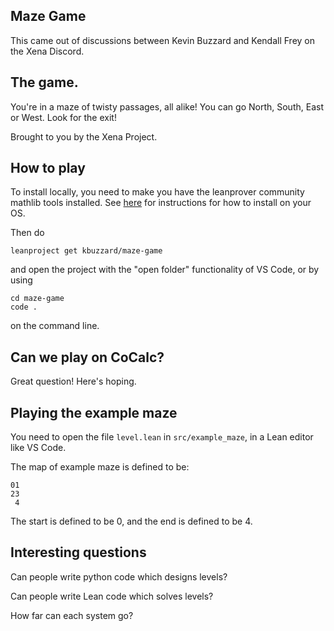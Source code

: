 ## Maze Game

This came out of discussions between Kevin Buzzard and Kendall Frey on the Xena Discord.

## The game.

You're in a maze of twisty passages, all alike! You can go North, South, East or West. Look for the exit!

Brought to you by the Xena Project.

## How to play

To install locally, you need to make you have the leanprover community mathlib tools installed.
See [here](https://leanprover-community.github.io/get_started.html#regular-install) for instructions for how to install on your OS.

Then do

```
leanproject get kbuzzard/maze-game
```

and open the project with the "open folder" functionality of VS Code, or by using
```
cd maze-game
code .
```

on the command line.


## Can we play on CoCalc?

Great question! Here's hoping.

## Playing the example maze

You need to open the file `level.lean` in `src/example_maze`, in a Lean editor like VS Code.



The map of example maze is defined to be:

```text
01
23
 4
```

The start is defined to be 0, and
the end is defined to be 4.

## Interesting questions

Can people write python code which designs levels?

Can people write Lean code which solves levels?

How far can each system go?



